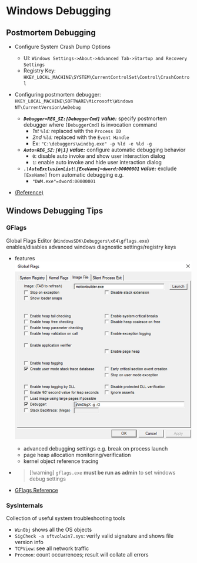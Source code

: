 # Windows Debugging

## Postmortem Debugging

- Configure System Crash Dump Options
  
  - UI: `Windows Settings->About->Advanced Tab->Startup and Recovery Settings`
  - Registry Key: `HKEY_LOCAL_MACHINE\SYSTEM\CurrentControlSet\Control\CrashControl`
- Configuring postmortem debugger: `HKEY_LOCAL_MACHINE\SOFTWARE\Microsoft\Windows NT\CurrentVersion\AeDebug`
  
  - _**`Debugger=REG_SZ:[DebuggerCmd]` value:**_ specify postmortem debugger where `[DebuggerCmd]` is invocation command
    - _1st `%ld`:_ replaced with the `Process ID`
    - _2nd `%ld`:_ replaced with the `Event Handle`
    - Ex: `"C:\debuggers\windbg.exe" -p %ld -e %ld -g`
  - _**`Auto=REG_SZ:[0|1]` value:**_ configure automatic debugging behavior
    - `0`: disable auto invoke and show user interaction dialog
    - `1`: enable auto invoke and hide user interaction dialog
  - _**`.\AutoExclusionList\[ExeName]=dword:00000001` value:**_ exclude `[ExeName]` from automatic debugging e.g.
    - `"DWM.exe"=dword:00000001`
- [(Reference)](https://learn.microsoft.com/en-us/windows/win32/debug/configuring-automatic-debugging)

## Windows Debugging Tips

### GFlags

Global Flags Editor (`WindowsSDK\Debuggers\x64\gflags.exe`) enables/disables advanced windows diagnostic settings/registry keys

- features
  ![](../_assets/gflags-screenshot.png)
  - advanced debugging settings e.g. break on process launch
  - page heap allocation monitoring/verification
  - kernel object reference tracing
- 
   > 
   > \[!warning\] `gflags.exe` **must be run as admin** to set windows debug settings

- [GFlags Reference](https://docs.microsoft.com/en-us/windows-hardware/drivers/debugger/gflags)

### SysInternals

Collection of useful system troubleshooting tools

- `WinObj` shows all the OS objects
- `SigCheck -a sftvolwin7.sys`: verify valid signature and shows file version info
- `TCPView`: see all network traffic
- `Procmon`: count occurrences; result will collate all errors
